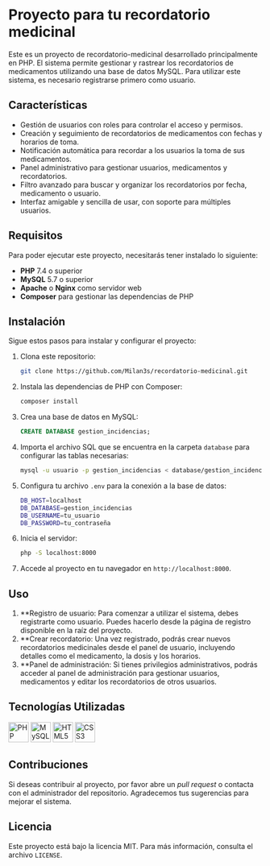 
# Proyecto para tu recordatorio medicinal
Este es un proyecto de recordatorio-medicinal desarrollado principalmente en PHP. El sistema permite gestionar y rastrear los recordatorios de medicamentos utilizando una base de datos MySQL. Para utilizar este sistema, es necesario registrarse primero como usuario.

## Características

- Gestión de usuarios con roles para controlar el acceso y permisos.
- Creación y seguimiento de recordatorios de medicamentos con fechas y horarios de toma.
- Notificación automática para recordar a los usuarios la toma de sus medicamentos.
- Panel administrativo para gestionar usuarios, medicamentos y recordatorios.
- Filtro avanzado para buscar y organizar los recordatorios por fecha, medicamento o usuario.
- Interfaz amigable y sencilla de usar, con soporte para múltiples usuarios.

## Requisitos

Para poder ejecutar este proyecto, necesitarás tener instalado lo siguiente:

- **PHP** 7.4 o superior
- **MySQL** 5.7 o superior
- **Apache** o **Nginx** como servidor web
- **Composer** para gestionar las dependencias de PHP

## Instalación

Sigue estos pasos para instalar y configurar el proyecto:

1. Clona este repositorio:

    ```bash
    git clone https://github.com/Milan3s/recordatorio-medicinal.git
    ```

2. Instala las dependencias de PHP con Composer:

    ```bash
    composer install
    ```

3. Crea una base de datos en MySQL:

    ```sql
    CREATE DATABASE gestion_incidencias;
    ```

4. Importa el archivo SQL que se encuentra en la carpeta `database` para configurar las tablas necesarias:

    ```bash
    mysql -u usuario -p gestion_incidencias < database/gestion_incidencias.sql
    ```

5. Configura tu archivo `.env` para la conexión a la base de datos:

    ```bash
    DB_HOST=localhost
    DB_DATABASE=gestion_incidencias
    DB_USERNAME=tu_usuario
    DB_PASSWORD=tu_contraseña
    ```

6. Inicia el servidor:

    ```bash
    php -S localhost:8000
    ```

7. Accede al proyecto en tu navegador en `http://localhost:8000`.

## Uso

1. **Registro de usuario: Para comenzar a utilizar el sistema, debes registrarte como usuario. Puedes hacerlo desde la página de registro disponible en la raíz del proyecto.
2. **Crear recordatorio: Una vez registrado, podrás crear nuevos recordatorios medicinales desde el panel de usuario, incluyendo detalles como el medicamento, la dosis y los horarios.
3. **Panel de administración: Si tienes privilegios administrativos, podrás acceder al panel de administración para gestionar usuarios, medicamentos y editar los recordatorios de otros usuarios.

## Tecnologías Utilizadas

<p align="left">
  <img src="https://img.shields.io/badge/-PHP-777BB4?style=for-the-badge&logo=php&logoColor=white" alt="PHP" height="40">
  <img src="https://img.shields.io/badge/-MySQL-4479A1?style=for-the-badge&logo=mysql&logoColor=white" alt="MySQL" height="40">
  <img src="https://img.shields.io/badge/-HTML5-E34F26?style=for-the-badge&logo=html5&logoColor=white" alt="HTML5" height="40">
  <img src="https://img.shields.io/badge/-CSS3-1572B6?style=for-the-badge&logo=css3&logoColor=white" alt="CSS3" height="40">
</p>

## Contribuciones

Si deseas contribuir al proyecto, por favor abre un _pull request_ o contacta con el administrador del repositorio. Agradecemos tus sugerencias para mejorar el sistema.

## Licencia

Este proyecto está bajo la licencia MIT. Para más información, consulta el archivo `LICENSE`.
